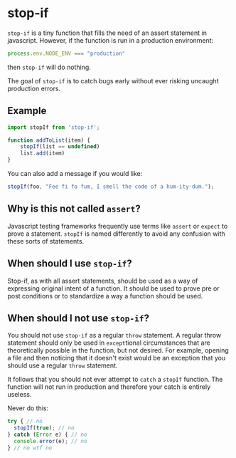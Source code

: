 # stop-if

`stop-if` is a tiny function that fills the need of an assert statement in javascript. However, if the function is run in a production environment:

``` js
process.env.NODE_ENV === "production"
```

then `stop-if` will do nothing. 

The goal of `stop-if` is to catch bugs early without ever risking uncaught production errors. 

## Example

``` js
import stopIf from 'stop-if';

function addToList(item) {
    stopIf(list == undefined)
    list.add(item)
}
```

You can also add a message if you would like:

``` js 
stopIf(foo, "Fee fi fo fum, I smell the code of a hum-ity-dum.");
```

## Why is this not called `assert`?

Javascript testing frameworks frequently use terms like `assert` or `expect` to prove a statement. `stopIf` is named differently to avoid any confusion with these sorts of statements.

## When should I use `stop-if`? 

Stop-if, as with all assert statements, should be used as a way of expressing original intent of a function. It should be used to prove pre or post conditions or to standardize a way a function should be used. 

## When should I not use `stop-if`? 

You should not use `stop-if` as a regular `throw` statement. A regular throw statement should only be used in `except`tional circumstances that are theoretically possible in the function, but not desired. For example, opening a file and then noticing that it doesn't exist would be an exception that you should use a regular `throw` statement.

It follows that you should not ever attempt to `catch` a `stopIf` function. The function will not run in production and therefore your catch is entirely useless.

Never do this:

``` js 
try { // no 
  stopIf(true); // no
} catch (Error e) { // no 
  console.error(e); // no 
} // no wtf no
```

